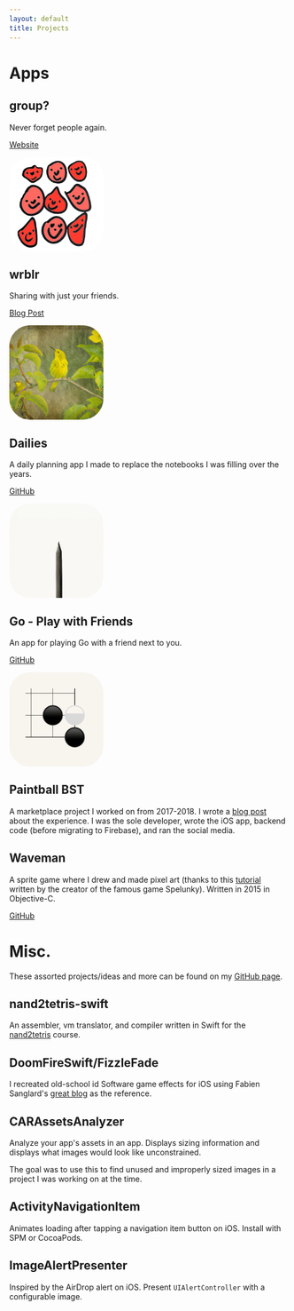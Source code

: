 ```yaml
---
layout: default
title: Projects
---
```


# Apps

## group?

Never forget people again.

[Website](https://groupquestionmark.com/)  

<a href="https://apps.apple.com/us/app/wrblr/id6737206678?itscg=30200&amp;itsct=apps_box_appicon" style="width: 170px; height: 170px; border-radius: 22%; overflow: hidden; display: inline-block; vertical-align: middle;" data-ol-has-click-handler="" target="_blank"><img src="img/app-icons/group-app-icon.png" alt="wrblr" style="width: 170px; height: 170px; border-radius: 22%; overflow: hidden; display: inline-block; vertical-align: middle;"></a>


## wrblr

Sharing with just your friends.

[Blog Post](/2023/08/29/wrblr-social-media-launch-wrblr.html)

<img src="img/app-icons/wrblr-app-icon.png" alt="wrblr" style="width: 170px; height: 170px; border-radius: 22%; overflow: hidden; display: inline-block; vertical-align: middle;">

## Dailies

A daily planning app I made to replace the notebooks I was filling over the years.

[GitHub](https://github.com/kevin49999/Dailies)  

<a href="https://apps.apple.com/us/app/daily-todos/id1543653290" style="width: 170px; height: 170px; border-radius: 22%; overflow: hidden; display: inline-block; vertical-align: middle;" data-ol-has-click-handler="" target="_blank"><img src="img/app-icons/dailies-app-icon.png" alt="Daily Todos" style="width: 170px; height: 170px; border-radius: 22%; overflow: hidden; display: inline-block; vertical-align: middle;"></a>

## Go - Play with Friends

An app for playing Go with a friend next to you.

[GitHub](https://github.com/kevin49999/Go-iOS)   

<a href="https://apps.apple.com/us/app/go-play-with-friends/id1472121646" style="width: 170px; height: 170px; border-radius: 22%; overflow: hidden; display: inline-block; vertical-align: middle;" target="_blank">
  <img src="img/app-icons/go-app-icon.png" alt="Go Play With Friends" style="width: 170px; height: 170px; border-radius: 22%; overflow: hidden; display: inline-block; vertical-align: middle;">
</a>

## Paintball BST

A marketplace project I worked on from 2017-2018. I wrote a [blog post](/2018/11/11/sunsetting-iOS-side-project.html) about the experience. I was the sole developer, wrote the iOS app, backend code (before migrating to Firebase), and ran the social media.

## Waveman

A sprite game where I drew and made pixel art (thanks to this [tutorial](https://makegames.tumblr.com/post/42648699708/pixel-art-tutorial) written by the creator of the famous game Spelunky). Written in 2015 in Objective-C.

[GitHub](https://github.com/kevin49999/Waveman)

# Misc.

These assorted projects/ideas and more can be found on my [GitHub page](https://github.com/kevin49999).

## nand2tetris-swift

An assembler, vm translator, and compiler written in Swift for the [nand2tetris](https://www.nand2tetris.org/) course.

## DoomFireSwift/FizzleFade

I recreated old-school id Software game effects for iOS using Fabien Sanglard's [great blog](https://fabiensanglard.net/doom_fire_psx/index.html) as the reference.

## CARAssetsAnalyzer

Analyze your app's assets in an app. Displays sizing information and displays what images would look like unconstrained. 

The goal was to use this to find unused and improperly sized images in a project I was working on at the time.

## ActivityNavigationItem

Animates loading after tapping a navigation item button on iOS. Install with SPM or CocoaPods.

## ImageAlertPresenter

Inspired by the AirDrop alert on iOS. Present `UIAlertController` with a configurable image.
